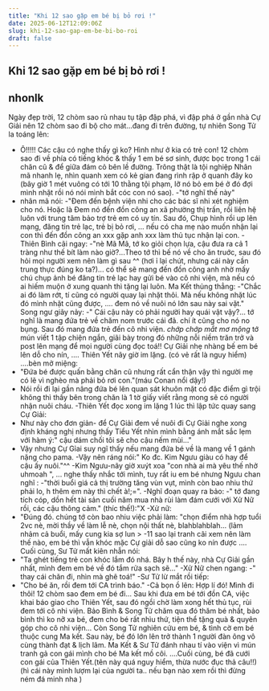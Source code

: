 ```yaml
---
title: "Khi 12 sao gặp em bé bị bỏ rơi !"
date: 2025-06-12T12:09:06Z
slug: khi-12-sao-gap-em-be-bi-bo-roi
draft: false
---
```


## Khi 12 sao gặp em bé bị bỏ rơi !

## nhonlk

Ngày đẹp trời, 12 chòm sao rủ nhau tụ tập đập phá, vì đập phá ở gần nhà Cự Giải nên 12 chòm sao đi bộ cho mát...đang đi trên đường, tự nhiên Song Tử la toáng lên:
- Ô!!!!! Các cậu có nghe thấy gì ko? Hình như ở kia có trẻ con!
12 chòm sao đi về phía có tiếng khóc & thấy 1 em bé sơ sinh, được bọc trong 1 cái chăn cũ & để giữa đám cỏ bên lề đường.
Trông thật là tội nghiệp
Nhân mã nhanh lẹ, nhìn quanh xem có kẻ gian đang rình rập ở quanh đây ko (bây giờ 1 mét vuông có tới 10 thằng tội phạm, lỡ nó bỏ em bé ở đó đợi
mình nhặt rồi nó nói mình bắt cóc con nó sao).
-"tớ nghĩ thế này"
- nhân mã nói:
-"Đem đến bệnh viện nhi cho các bác sĩ nhi xét nghiệm cho nó.
Hoặc là Đem nó đến đồn công an xã phường thị trấn, rồi liên hệ luôn với trung tâm bảo trợ trẻ em có uy tín.
Sau đó, Chụp hình rồi up lên mạng, đăng tin trẻ lạc, trẻ bị bỏ rơi, ...
nếu có cha mẹ nào muốn nhận lại con thì đến đồn công an xxx gặp anh xxx làm thủ tục nhận lại con.
-Thiên Bình cãi ngay:
-"nè Mã Mã, tớ ko giỏi chọn lựa, cậu đưa ra cả 1 tràng như thế bít làm nào giờ?...Theo tớ thì bế nó về cho ăn truớc, sau đó hỏi mọi người xem
nên làm gì sau ^^ (hơi ỉ lại chút, nhưng cái này cần trung thực đúng ko ta?)...
có thể sẽ mang đến đồn công anh nhờ mấy chú chụp ảnh bé đăng tin trẻ lạc hay gửi bé vào cô nhi viện, mà nếu có ai hiếm muộn ở xung
quanh thì tặng lại luôn.
Ma Kết thủng thẳng:
-"Chắc ai đó làm rớt, tí cũng có người quay lại nhặt thôi. Mà nếu không nhặt lúc đó mình nhặt cũng được, ....
đem nó về nuôi nó lớn sau này sai vặt."
Song ngư giãy nảy:
-" Cái cậu này có phải người hay quái vật vậy?... tớ nghĩ là mang đứa trẻ về chăm nom trước cái đã.
chí ít cũng cho nó no bụng. Sau đó mang đứa trẻ đến cô nhi viện. 
*chớp chớp mắt mơ mộng*
tớ mún viết 1 tập chiện ngắn, giãi bày trong đó những nỗi niềm trăn trở và post lên mạng để mọi người cùng đọc toá!!
Cự Giải nhẹ nhàng bế em bé lên dỗ cho nín, ....
Thiên Yết nãy giờ im lặng. (có vẻ rất là nguy hiểm) ....bèn mở miệng:
- "Đứa bé được quấn bằng chăn cũ nhưng rất cẩn thận vậy thì người mẹ có lẽ vì nghèo mà phải bỏ rơi con."(máu Conan nổi dậy!)
- Nói rồi đi lại gần nâng đứa bé lên quan sát khuôn mặt có đặc điểm gì trội không thì thấy bên trong chăn là 1 tờ giấy viết rằng
mong sẽ có người nhận nuôi cháu. 
-Thiên Yết đọc xong im lặng 1 lúc thì lập tức quay sang Cự Giải: 
- Như này cho đơn giản- để Cự Giải đem về nuôi đi
Cự Giải nghe xong định kháng nghị nhưng thấy Tiểu Yết nhìn mình bằng ánh mắt sắc lẹm với hàm ý:" cậu dám chối tôi sẽ cho cậu nếm mùi..."
- Vậy nhưng Cự Gỉai suy ngĩ thấy nếu mang đứa bé về là mang về 1 gánh nặng cho pama. 
-Vậy nên ráng nói:" Ko đc. Kim Ngưu giàu có hay để cậu ấy nuôi."^^
-Kim Ngưu-nãy giờ xuýt xoa "con nhà ai mà yêu thế nhở uhmoah ", ...
nghe thấy nhắc tới mình, tuy rất iu em bé nhưng Ngưu chan nghĩ :
-"thời buổi giá cả thị trường tăng vùn vụt, mình còn bao nhiu thứ phải lo, h thêm em này thì chết à!;=".
-Nghĩ đoạn quay ra bảo:
-" tớ đang tích cóp, dồn hết tài sản cuối năm mua nhà rùi làm đám cưới với Xử Nữ rồi, các cậu thông cảm." (thíc thế!):"X
-Xử nữ:
- "Đúng đó. chúng tớ còn bao nhiu việc phải làm: "chọn điểm nhà hợp tuổi 2vc nè, mời thầy về làm lễ nè, chọn nội thất nè, blahblahblah... (lảm nhảm cả buổi, mấy cung kia sợ lun >
-11 sao lại tranh cãi xem nên làm thế nào, em bé thì vẫn khóc mặc Cự giải dỗ sao cũng ko nín được 
.... Cuối cùng, Sư Tử mất kiên nhẫn nói:
- "Ta ghét tiếng trẻ con khóc lắm đó nhá. Bây h thế này, nhà Cự Giải gần nhất, mình đem em bé về đó tắm rửa sạch sẽ..."
-Xử Nữ chen ngang:
-" thay cái chăn đi, nhìn mà ghê toá!"
-Sư Tử lừ mắt rồi tiếp:
- "Cho bé ăn, rồi đem tới CA trình báo."
-Cả bọn ồ lên: Hợp lí đó! Mình đi thôi!
12 chòm sao đem em bé đi...
Sau khi đưa em bé tới đồn CA, việc khai báo giao cho Thiên Yết, sau đó ngồi chờ làm xong hết thủ tục, rùi đem tới cô nhi viện. Bảo Bình & Song Tử chăm qua đó thăm bé nhất, bảo bình thì ko nỡ xa bé, đem cho bé rất nhìu thứ, tiện thể tặng quà & quyên góp cho cô nhi viện...
Còn Song Tử nghiên cứu em bé, & tình cờ em bé thuộc cung Ma kết. Sau này, bé đó lớn lên trở thành 1 người đàn ông vô cùng thành đạt & lịch lãm.
Ma Kết & Sư Tử đánh nhau tí vào viện vì mún tranh gả con gái mình cho bé Ma kết mồ côi.
....Cuối cùng, bé đã cưới con gái của Thiên Yết.(tên này quá nguy hiểm, thừa nước đục thả câu!!)
(hì cái này mình lượm lại của người ta.. nếu bạn nào xem rồi thì đừng ném đá minh nha  )